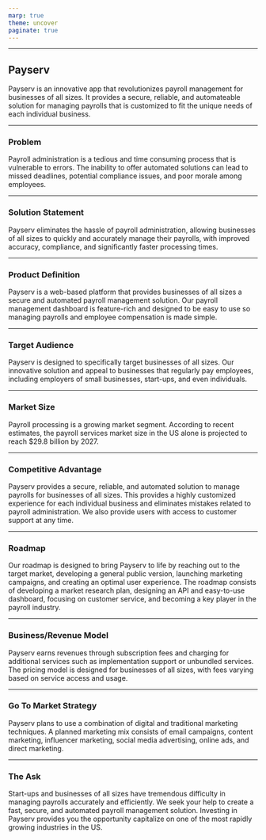 ```yaml
---
marp: true
theme: uncover
paginate: true
---
```

---
## Payserv 

Payserv is an innovative app that revolutionizes payroll management for businesses of all sizes. It provides a secure, reliable, and automateable solution for managing payrolls that is customized to fit the unique needs of each individual business.

---
### Problem 
Payroll administration is a tedious and time consuming process that is vulnerable to errors. The inability to offer automated solutions can lead to missed deadlines, potential compliance issues, and poor morale among employees.  

---
### Solution Statement
Payserv eliminates the hassle of payroll administration, allowing businesses of all sizes to quickly and accurately manage their payrolls, with improved accuracy, compliance, and significantly faster processing times. 

---
### Product Definition
Payserv is a web-based platform that provides businesses of all sizes a secure and automated payroll management solution. Our payroll management dashboard is feature-rich and designed to be easy to use so managing payrolls and employee compensation is made simple. 

---
### Target Audience
Payserv is designed to specifically target businesses of all sizes. Our innovative solution and appeal to businesses that regularly pay employees, including employers of small businesses, start-ups, and even individuals.

---
### Market Size
Payroll processing is a growing market segment. According to recent estimates, the payroll services market size in the US alone is projected to reach $29.8 billion by 2027. 

---
### Competitive Advantage
Payserv provides a secure, reliable, and automated solution to manage payrolls for businesses of all sizes. This provides a highly customized experience for each individual business and eliminates mistakes related to payroll administration. We also provide users with access to customer support at any time. 

---
### Roadmap
Our roadmap is designed to bring Payserv to life by reaching out to the target market, developing a general public version, launching marketing campaigns, and creating an optimal user experience. The roadmap consists of developing a market research plan, designing an API and easy-to-use dashboard, focusing on customer service, and becoming a key player in the payroll industry. 

---
### Business/Revenue Model
Payserv earns revenues through subscription fees and charging for additional services such as implementation support or unbundled services. The pricing model is designed for businesses of all sizes, with fees varying based on service access and usage.

---
### Go To Market Strategy
Payserv plans to use a combination of digital and traditional marketing techniques. A planned marketing mix consists of email campaigns, content marketing, influencer marketing, social media advertising, online ads, and direct marketing. 

---
### The Ask
Start-ups and businesses of all sizes have tremendous difficulty in managing payrolls accurately and efficiently. We seek your help to create a fast, secure, and automated payroll management solution. Investing in Payserv provides you the opportunity capitalize on one of the most rapidly growing industries in the US.
  
